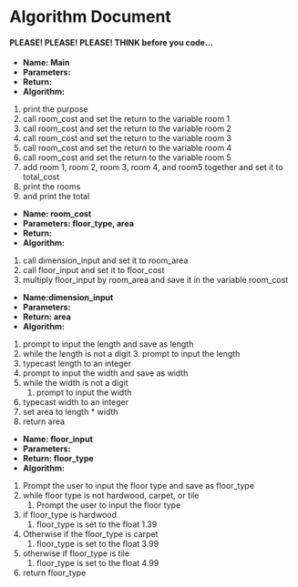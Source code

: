 # Algorithm Document
#### PLEASE! PLEASE! PLEASE! THINK before you code...
- **Name: Main**
- **Parameters:**
- **Return:**
- **Algorithm:**
1. print the purpose
2. call room_cost and set the return to the variable room 1
3. call room_cost and set the return to the variable room 2
4. call room_cost and set the return to the variable room 3
5. call room_cost and set the return to the variable room 4
6. call room_cost and set the return to the variable room 5
7. add room 1, room 2, room 3, room 4, and room5 together and set it to 
total_cost
8. print the rooms 
9. and print the total

   
- **Name: room_cost**
- **Parameters: floor_type, area**
- **Return:**
- **Algorithm:**
1. call dimension_input and set it to room_area
2. call floor_input and set it to floor_cost
3. multiply floor_input by room_area and save it in the 
variable room_cost


- **Name:dimension_input**
- **Parameters:**
- **Return: area**
- **Algorithm:**
1. prompt to input the length and save as length 
2. while the length is not a digit 
   3. prompt to input the length
3. typecast length to an integer
3. prompt to input the width and save as width
4. while the width is not a digit
   1. prompt to input the width
5. typecast width to an integer
6. set area to length * width
7. return area


- **Name: floor_input**
- **Parameters:**
- **Return: floor_type**
- **Algorithm:**
1. Prompt the user to input the floor type and save as floor_type
2. while floor type is not hardwood, carpet, or tile
   1. Prompt the user to input the floor type
3. if floor_type is hardwood
   1. floor_type is set to the float 1.39 
4. Otherwise if the floor_type is carpet
   1. floor_type is set to the float 3.99
5. otherwise if floor_type is tile 
   1. floor_type is set to the float 4.99
6. return floor_type
